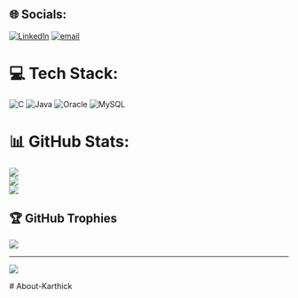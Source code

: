 
## 🌐 Socials:
[![LinkedIn](https://img.shields.io/badge/LinkedIn-%230077B5.svg?logo=linkedin&logoColor=white)](https://www.linkedin.com/in/karthickmurugan-b-0b1502314) [![email](https://img.shields.io/badge/Email-D14836?logo=gmail&logoColor=white)](mailto:kirthickkarthick118@gmail.com) 

# 💻 Tech Stack:
![C](https://img.shields.io/badge/c-%2300599C.svg?style=for-the-badge&logo=c&logoColor=white) ![Java](https://img.shields.io/badge/java-%23ED8B00.svg?style=for-the-badge&logo=openjdk&logoColor=white) ![Oracle](https://img.shields.io/badge/Oracle-F80000?style=for-the-badge&logo=oracle&logoColor=white) ![MySQL](https://img.shields.io/badge/mysql-4479A1.svg?style=for-the-badge&logo=mysql&logoColor=white)
# 📊 GitHub Stats:
![](https://github-readme-stats.vercel.app/api?username=Karthick-1804&theme=dark&hide_border=false&include_all_commits=false&count_private=false)<br/>
![](https://nirzak-streak-stats.vercel.app/?user=Karthick-1804&theme=dark&hide_border=false)<br/>
![](https://github-readme-stats.vercel.app/api/top-langs/?username=Karthick-1804&theme=dark&hide_border=false&include_all_commits=false&count_private=false&layout=compact)

## 🏆 GitHub Trophies
![](https://github-profile-trophy.vercel.app/?username=Karthick-1804&theme=radical&no-frame=false&no-bg=true&margin-w=4)

---
[![](https://visitcount.itsvg.in/api?id=Karthick-1804&icon=0&color=0)](https://visitcount.itsvg.in)

<!-- Proudly created with GPRM ( https://gprm.itsvg.in ) --># About-Karthick
